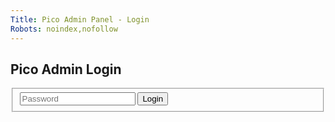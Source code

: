 ```yaml
---
Title: Pico Admin Panel - Login
Robots: noindex,nofollow
---
```


## Pico Admin Login

<form action="?" method="post">
    <fieldset>
        <input type="password" name="password" placeholder="Password" />
        <input type="submit" value="Login" />
    </fieldset>
</form>
